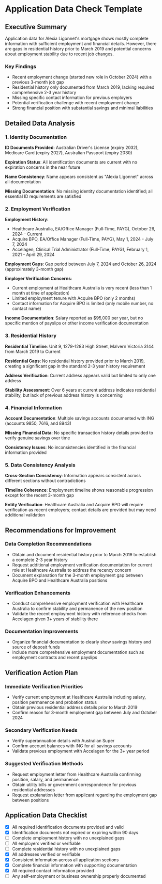 # Application Data Check Template

## Executive Summary
Application data for Alexia Ligonnet's mortgage shows mostly complete information with sufficient employment and financial details. However, there are gaps in residential history prior to March 2019 and potential concerns about employment stability due to recent job changes.

### Key Findings
* Recent employment change (started new role in October 2024) with a previous 3-month job gap
* Residential history only documented from March 2019, lacking required comprehensive 2-3 year history
* Missing specific contact information for previous employers
* Potential verification challenge with recent employment change
* Strong financial position with substantial savings and minimal liabilities

## Detailed Data Analysis

### 1. Identity Documentation
**ID Documents Provided**: Australian Driver's License (expiry 2032), Medicare Card (expiry 2027), Australian Passport (expiry 2030)

**Expiration Status**: All identification documents are current with no expiration concerns in the near future

**Name Consistency**: Name appears consistent as "Alexia Ligonnet" across all documentation

**Missing Documentation**: No missing identity documentation identified; all essential ID requirements are satisfied

### 2. Employment Verification
**Employment History**: 
- Healthcare Australia, EA/Office Manager (Full-Time, PAYG), October 26, 2024 - Current
- Acquire BPO, EA/Office Manager (Full-Time, PAYG), May 1, 2024 - July 7, 2024
- Accelagen, Clinical Trial Administrator (Full-Time, PAYG), February 1, 2021 - April 29, 2024

**Employment Gaps**: Gap period between July 7, 2024 and October 26, 2024 (approximately 3-month gap)

**Employer Verification Concerns**: 
- Current employment at Healthcare Australia is very recent (less than 1 month at time of application)
- Limited employment tenure with Acquire BPO (only 2 months)
- Contact information for Acquire BPO is limited (only mobile number, no contact name)

**Income Documentation**: Salary reported as $95,000 per year, but no specific mention of payslips or other income verification documentation

### 3. Residential History
**Residential Timeline**: Unit 9, 1279-1283 High Street, Malvern Victoria 3144 from March 2019 to Current

**Residential Gaps**: No residential history provided prior to March 2019, creating a significant gap in the standard 2-3 year history requirement

**Address Verification**: Current address appears valid but limited to only one address

**Stability Assessment**: Over 6 years at current address indicates residential stability, but lack of previous address history is concerning

### 4. Financial Information
**Account Documentation**: Multiple savings accounts documented with ING (accounts 9850, 7616, and 8943)

**Missing Financial Data**: No specific transaction history details provided to verify genuine savings over time

**Consistency Issues**: No inconsistencies identified in the financial information provided

### 5. Data Consistency Analysis
**Cross-Section Consistency**: Information appears consistent across different sections without contradictions

**Timeline Coherence**: Employment timeline shows reasonable progression except for the recent 3-month gap

**Entity Verification**: Healthcare Australia and Acquire BPO will require verification as recent employers; contact details are provided but may need additional validation

## Recommendations for Improvement

### Data Completion Recommendations
* Obtain and document residential history prior to March 2019 to establish a complete 2-3 year history
* Request additional employment verification documentation for current role at Healthcare Australia to address the recency concern
* Document explanation for the 3-month employment gap between Acquire BPO and Healthcare Australia positions

### Verification Enhancements
* Conduct comprehensive employment verification with Healthcare Australia to confirm stability and permanence of the new position
* Validate the recent employment history with reference checks from Accelagen given 3+ years of stability there

### Documentation Improvements
* Organize financial documentation to clearly show savings history and source of deposit funds
* Include more comprehensive employment documentation such as employment contracts and recent payslips

## Verification Action Plan

### Immediate Verification Priorities
* Verify current employment at Healthcare Australia including salary, position permanence and probation status
* Obtain previous residential address details prior to March 2019
* Confirm reason for 3-month employment gap between July and October 2024

### Secondary Verification Needs
* Verify superannuation details with Australian Super
* Confirm account balances with ING for all savings accounts
* Validate previous employment with Accelagen for the 3+ year period

### Suggested Verification Methods
* Request employment letter from Healthcare Australia confirming position, salary, and permanence
* Obtain utility bills or government correspondence for previous residential addresses
* Request explanation letter from applicant regarding the employment gap between positions

## Application Data Checklist
- [x] All required identification documents provided and valid
- [x] Identification documents not expired or expiring within 90 days
- [ ] Complete employment history with no unexplained gaps
- [ ] All employers verified or verifiable
- [ ] Complete residential history with no unexplained gaps
- [x] All addresses verified or verifiable
- [x] Consistent information across all application sections
- [x] Complete financial information with supporting documentation
- [x] All required contact information provided
- [ ] Any self-employment or business ownership properly documented
